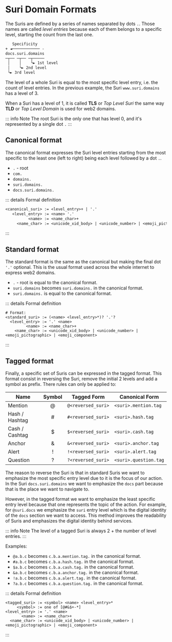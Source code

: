 # Suri Domain Formats

The Suris are defined by a series of names separated by dots `.`. Those names are
called _level entries_ because each of them belongs to a specific level, starting
the count from the last one.

```txt
   Specificity  
+ ◄──────────── -
docs.suri.domains
─┬── ─┬── ─┬─────
 │    │    └► 1st level
 │    └► 2nd level
 └► 3rd level
```

The level of a whole Suri is equal to the most specific level entry, i.e. the count
of level entries. In the previous example, the Suri `www.suri.domains` has a level
of 3.

When a Suri has a level of 1, it is called **TLS** or _Top Level Suri_ the same way
**TLD** or _Top Level Domain_ is used for web2 domains.

::: info Note
The root Suri is the only one that has level 0, and it's represented by a single dot
`.`
:::

## Canonical format

The canonical format expresses the Suri level entries starting from the most specific
to the least one (left to right) being each level followed by a dot `.`.

- `.` - root
- `com.`
- `domains.`
- `suri.domains.`
- `docs.suri.domains.`

::: details Formal definition

```txt
<canonical_suri> := <level_entry>+ | '.'
   <level_entry> := <name> '.'
          <name> := <name_char>+
     <name_char> := <unicode_xid_body> | <unicode_number> | <emoji_pictographic> | <emoji_component>
```

:::

## Standard format

The standard format is the same as the canonical but making the final dot `'.'` optional.
This is the usual format used across the whole internet to express web2 domains.

- `.` - root is equal to the canonical format.
- `suri.domains` becomes `suri.domains.` in the canonical format.
- `suri.domains.` is equal to the canonical format.

::: details Formal definition

```
# Format:
<standard_suri> := (<name> <level_entry>*)? '.'?
  <level_entry> := '.' <name>
         <name> := <name_char>+
    <name_char> := <unicode_xid_body> | <unicode_number> | <emoji_pictographic> | <emoji_component>
```

:::

## Tagged format

Finally, a specific set of Suris can be expressed in the tagged format.
This format consist in reversing the Suri, remove the initial 2 levels and add a
symbol as prefix. There rules can only be applied to:

<CenterContent>

| Name           | Symbol | Tagged Form        | Canonical Form        |
|----------------|:------:|--------------------|-----------------------|
| Mention        |   @    | `@<reversed_suri>` | `<suri>.mention.tag`  |
| Hash / Hashtag |   #    | `#<reversed_suri>` | `<suri>.hash.tag`     |
| Cash / Cashtag |   $    | `$<reversed_suri>` | `<suri>.cash.tag`     |
| Anchor         |   &    | `&<reversed_suri>` | `<suri>.anchor.tag`   |
| Alert          |   !    | `!<reversed_suri>` | `<suri>.alert.tag`    |
| Question       |   ?    | `?<reversed_suri>` | `<suri>.question.tag` |

</CenterContent>

The reason to reverse the Suri is that in standard Suris we want to emphasize the
most specific entry level due to it is the focus of our action. In the Suri
`docs.suri.domains` we want to emphasize the `docs` part because that is the
place we want to navigate to.

However, in the tagged format we want to emphasize the least specific entry level
because that one represents the topic of the action. For example, for `@suri.docs`
we emphasize the `suri` entry level which is the digital identity of the `docs`
section we want to access. This method improves the readability of Suris and
emphasizes the digital identity behind services.

::: info Note
The level of a tagged Suri is always 2 + the number of level entries.
:::

Examples:

- `@a.b.c` becomes `c.b.a.mention.tag.` in the canonical format.
- `#a.b.c` becomes `c.b.a.hash.tag.` in the canonical format.
- `$a.b.c` becomes `c.b.a.cash.tag.` in the canonical format.
- `&a.b.c` becomes `c.b.a.anchor.tag.` in the canonical format.
- `!a.b.c` becomes `c.b.a.alert.tag.` in the canonical format.
- `?a.b.c` becomes `c.b.a.question.tag.` in the canonical format.

::: details Formal definition

```
<tagged_suri> := <symbol> <name> <level_entry>*
     <symbol> := one of [@#&$+-*]
<level_entry> := '.' <name>
       <name> := <name_char>+
  <name_char> := <unicode_xid_body> | <unicode_number> | <emoji_pictographic> | <emoji_component>
```

:::